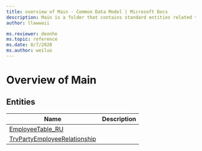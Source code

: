 ```yaml
---
title: overview of Main - Common Data Model | Microsoft Docs
description: Main is a folder that contains standard entities related to the Common Data Model.
author: llawwaii

ms.reviewer: deonhe
ms.topic: reference
ms.date: 8/7/2020
ms.author: weiluo
---
```


# Overview of Main


## Entities

|Name|Description|
|---|---|
|[EmployeeTable_RU](EmployeeTable_RU.md)||
|[TrvPartyEmployeeRelationship](TrvPartyEmployeeRelationship.md)||
